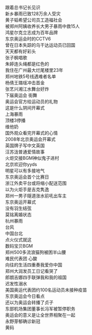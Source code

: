 跟着总书记长见识  
新乡暴雨已致128万余人受灾  
黄子韬希望公司员工造福社会  
被郑州阿姨收养长大男子暴雨中救15人  
鸿星尔克立志成为百年品牌  
东京奥运会时的CCTV6  
曾在日本失踪的乌干达运动员已回国  
天天都有好彩头  
张子枫唱歌  
朱婷连头绳都是红色的  
我住在广州最大烂尾楼里23年  
郑州地铁5号线遇难者名单  
杨倩王璐瑶冲击首金  
张艺兴湘江水舞台好炸  
下届奥运会 街舞  
奥运会官方给运动员的礼物  
这是什么阴间开幕式  
上海暴雨  
顶楼3停播  
维他奶  
国外观众看完开幕式的心情  
2008年北京奥运会开幕式  
英国牌子写中文英国  
汪苏泷普通爱情故事  
火炬交接BGM神似鬼子进村  
北京欢迎你yyds  
明星可以有多接地气  
东京奥运会首个比赛日  
浙江外卖平台或将缩小配送范围  
以为火炬手是吉克隽逸  
郑州一男子隧道涨水前吼出车主  
东京奥运开幕式  
没有羽生结弦  
莫铭离婚状态  
杭州暴雨  
台风  
中国台北  
点火仪式就这  
数码宝贝BGM  
郑州500多流浪猫狗被困半山腰  
难民代表团 心酸  
向往的生活四重奏我爱你中国  
郑州大润发员工日记看哭了  
郎朗吉娜四手联弹我和我的祖国  
迟发性溺水  
美国奥运代表团约100名运动员未接种疫苗  
东京奥运会今日看点  
还以为奥运会转播了贞子  
东部机场集团董事长冯军被暂停职务  
奥运会的意义是让全世界相聚在一起  
永野芽郁确诊新冠  
黄码  
